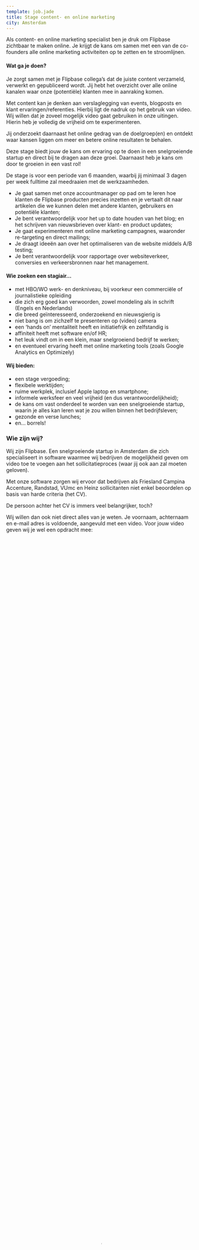 ```yaml
---
template: job.jade
title: Stage content- en online marketing
city: Amsterdam
---
```


Als content- en online marketing specialist ben je druk om Flipbase zichtbaar te maken online. Je krijgt de kans om samen met een van de co-founders alle online marketing activiteiten op te zetten en te stroomlijnen.

#### Wat ga je doen?

Je zorgt samen met je Flipbase collega’s dat de juiste content verzameld, verwerkt en gepubliceerd wordt. Jij hebt het overzicht over alle online kanalen waar onze (potentiële) klanten mee in aanraking komen.

Met content kan je denken aan verslaglegging van events, blogposts en klant ervaringen/referenties. Hierbij ligt de nadruk op het gebruik van video. Wij willen dat je zoveel mogelijk video gaat gebruiken in onze uitingen. Hierin heb je volledig de vrijheid om te experimenteren.

Jij onderzoekt daarnaast het online gedrag van de doelgroep(en) en ontdekt waar kansen liggen om meer en betere online resultaten te behalen. 

Deze stage biedt jouw de kans om ervaring op te doen in een snelgroeiende startup en direct bij te dragen aan deze groei. Daarnaast heb je kans om door te groeien in een vast rol! 

De stage is voor een periode van 6 maanden, waarbij jij minimaal 3 dagen per week fulltime zal meedraaien met de werkzaamheden.

- Je gaat samen met onze accountmanager op pad om te leren hoe klanten de Flipbase producten precies inzetten en je vertaalt dit naar artikelen die we kunnen delen met andere klanten, gebruikers en potentiële klanten;
- Je bent verantwoordelijk voor het up to date houden van het blog; en het schrijven van nieuwsbrieven over klant- en product updates;
- Je gaat experimenteren met online marketing campagnes, waaronder re-targeting en direct mailings;
- Je draagt ideeën aan over het optimaliseren van de website middels A/B testing;
- Je bent verantwoordelijk voor rapportage over websiteverkeer, conversies en verkeersbronnen naar het management.

#### Wie zoeken een stagiair...

- met HBO/WO werk- en denkniveau, bij voorkeur een commerciële of journalistieke opleiding
- die zich erg goed kan verwoorden, zowel mondeling als in schrift (Engels en Nederlands)
- die breed geïnteresseerd, onderzoekend en nieuwsgierig is
- niet bang is om zichzelf te presenteren op (video) camera
- een ‘hands on’ mentaliteit heeft en initiatiefrijk en zelfstandig is
- affiniteit heeft met software en/of HR;
- het leuk vindt om in een klein, maar snelgroeiend bedrijf te werken;
- en eventueel ervaring heeft met online marketing tools (zoals Google Analytics en Optimizely)

#### Wij bieden:

- een stage vergoeding;
- flexibele werktijden;
- ruime werkplek, inclusief Apple laptop en smartphone;
- informele werksfeer en veel vrijheid (en dus verantwoordelijkheid);
- de kans om vast onderdeel te worden van een snelgroeiende startup, waarin je alles kan leren wat je zou willen binnen het bedrijfsleven;
- gezonde en verse lunches;
- en… borrels!


### Wie zijn wij?

Wij zijn Flipbase. Een snelgroeiende startup in Amsterdam die zich specialiseert in software waarmee wij bedrijven de mogelijkheid geven om video toe te voegen aan het sollicitatieproces (waar jij ook aan zal moeten geloven).

Met onze software zorgen wij ervoor dat bedrijven als Friesland Campina Accenture, Randstad, VUmc en Heinz sollicitanten niet enkel beoordelen op basis van harde criteria (het CV). 

De persoon achter het CV is immers veel belangrijker, toch?

Wij willen dan ook niet direct alles van je weten. Je voornaam, achternaam en e-mail adres is voldoende, aangevuld met een video. Voor jouw video geven wij je wel een opdracht mee:


<video controls="true" type="flipbase" data-video-id="787af9b6-d38c-49d4-a148-7dd26836aaf9" data-player-cid="1" style="width: 100%; height: 100%;" width="auto" height="auto" poster="https://flipbasemedia.com/787af9b6-d38c-49d4-a148-7dd26836aaf9.jpg?player=ODk0YjhlNWUtM2ZjMy00NGNlLTg0YWUtODc4NzE4NDE5NDNk"><source src="https://flipbasemedia.com/787af9b6-d38c-49d4-a148-7dd26836aaf9.mp4?player=ODk0YjhlNWUtM2ZjMy00NGNlLTg0YWUtODc4NzE4NDE5NDNk" type="video/mp4"><source src="https://flipbasemedia.com/787af9b6-d38c-49d4-a148-7dd26836aaf9.webm?player=ODk0YjhlNWUtM2ZjMy00NGNlLTg0YWUtODc4NzE4NDE5NDNk" type="video/webm"><source src="https://flipbasemedia.com/787af9b6-d38c-49d4-a148-7dd26836aaf9.ogv?player=ODk0YjhlNWUtM2ZjMy00NGNlLTg0YWUtODc4NzE4NDE5NDNk" type="video/ogv"></video>

Succes!
